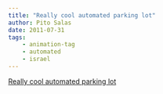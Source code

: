 ```yaml
---
title: "Really cool automated parking lot"
author: Pito Salas
date: 2011-07-31
tags:
    - animation-tag
    - automated
    - israel
---
```





[Really cool automated parking lot](None)
